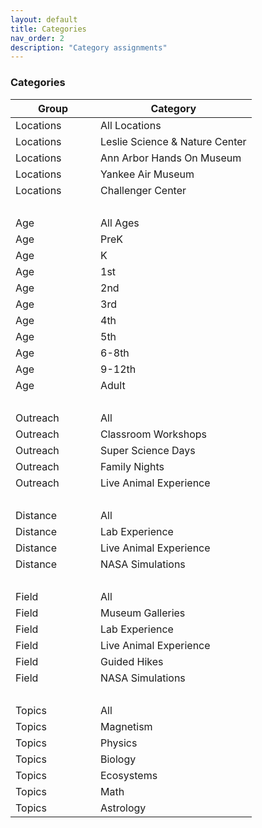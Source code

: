 ```yaml
---
layout: default
title: Categories
nav_order: 2
description: "Category assignments"
---
```


### Categories  

<div class="table-wrapper">
   	<table class="ws-table-all notranslate">
      <thead>
         <tr class="tableTop"> 
         	<th style="width:120px">Group</th>
          <th>Category</td>
         </tr>
      </thead>
      <tbody>
         <tr>
            <td>Locations</td>
            <td>All Locations</td>
         </tr>
         <tr>
            <td>Locations</td>
            <td>Leslie Science &amp; Nature Center</td>
         </tr>
         <tr>
            <td>Locations</td>
            <td>Ann Arbor Hands On Museum</td>
         </tr>
         <tr>
            <td>Locations</td>
            <td>Yankee Air Museum</td>
         </tr>
         <tr>
            <td>Locations</td>
            <td>Challenger Center</td>
         </tr>
         <tr>
            <td>&nbsp;</td>
            <td>&nbsp;</td>
         </tr>
         <tr>
            <td>Age</td>
            <td>All Ages</td>
         </tr>
         <tr>
            <td>Age</td>
            <td>PreK</td>
         </tr>
         <tr>
            <td>Age</td>
            <td>K</td>
         </tr>
         <tr>
            <td>Age</td>
            <td>1st</td>
         </tr>
         <tr>
            <td>Age</td>
            <td>2nd</td>
         </tr>
         <tr>
            <td>Age</td>
            <td>3rd</td>
         </tr>
         <tr>
            <td>Age</td>
            <td>4th</td>
         </tr>
         <tr>
            <td>Age</td>
            <td>5th</td>
         </tr>
         <tr>
            <td>Age</td>
            <td>6-8th</td>
         </tr>
         <tr>
            <td>Age</td>
            <td>9-12th</td>
         </tr>
         <tr>
            <td>Age</td>
            <td>Adult</td>
         </tr>
         <tr>
            <td>&nbsp;</td>
            <td>&nbsp;</td>
         </tr>
         <tr>
            <td>Outreach</td>
            <td>All</td>
         </tr>
         <tr>
            <td>Outreach</td>
            <td>Classroom Workshops</td>
         </tr>
         <tr>
            <td>Outreach</td>
            <td>Super Science Days</td>
         </tr>
         <tr>
            <td>Outreach</td>
            <td>Family Nights</td>
         </tr>
         <tr>
            <td>Outreach</td>
            <td>Live Animal Experience</td>
         </tr>
         <tr>
            <td>&nbsp;</td>
            <td>&nbsp;</td>
         </tr>
         <tr>
            <td>Distance</td>
            <td>All</td>
         </tr>
         <tr>
            <td>Distance</td>
            <td>Lab Experience</td>
         </tr>
         <tr>
            <td>Distance</td>
            <td>Live Animal Experience</td>
         </tr>
         <tr>
            <td>Distance</td>
            <td>NASA Simulations</td>
         </tr>
         <tr>
            <td>&nbsp;</td>
            <td>&nbsp;</td>
         </tr>
         <tr>
            <td>Field</td>
            <td>All</td>
         </tr>
         <tr>
            <td>Field</td>
            <td>Museum Galleries</td>
         </tr>
         <tr>
            <td>Field</td>
            <td>Lab Experience</td>
         </tr>
         <tr>
            <td>Field</td>
            <td>Live Animal Experience</td>
         </tr>
         <tr>
            <td>Field</td>
            <td>Guided Hikes</td>
         </tr>
         <tr>
            <td>Field</td>
            <td>NASA Simulations</td>
         </tr>
         <tr>
            <td>&nbsp;</td>
            <td>&nbsp;</td>
         </tr>
         <tr>
            <td>Topics</td>
            <td>All</td>
         </tr>
         <tr>
            <td>Topics</td>
            <td>Magnetism</td>
         </tr>
         <tr>
            <td>Topics</td>
            <td>Physics</td>
         </tr>
         <tr>
            <td>Topics</td>
            <td>Biology</td>
         </tr>
         <tr>
            <td>Topics</td>
            <td>Ecosystems</td>
         </tr>
         <tr>
            <td>Topics</td>
            <td>Math</td>
         </tr>
         <tr>
            <td>Topics</td>
            <td>Astrology</td>
         </tr>
      </tbody>
   </table>
</div>
